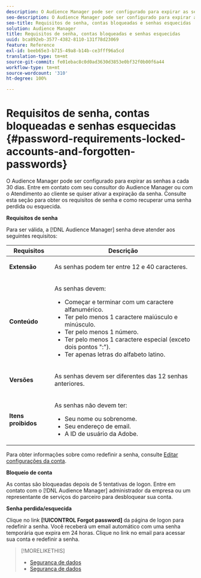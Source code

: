 ```yaml
---
description: O Audience Manager pode ser configurado para expirar as senhas a cada 30 dias. Entre em contato com seu consultor do Audience Manager ou com o Atendimento ao cliente se quiser ativar a expiração da senha. Consulte esta seção para obter os requisitos de senha e como recuperar uma senha perdida ou esquecida.
seo-description: O Audience Manager pode ser configurado para expirar as senhas a cada 30 dias. Entre em contato com seu consultor do Audience Manager ou com o Atendimento ao cliente se quiser ativar a expiração da senha. Consulte esta seção para obter os requisitos de senha e como recuperar uma senha perdida ou esquecida.
seo-title: Requisitos de senha, contas bloqueadas e senhas esquecidas
solution: Audience Manager
title: Requisitos de senha, contas bloqueadas e senhas esquecidas
uuid: bca892eb-3577-4382-8110-131f78d23069
feature: Reference
exl-id: beeb65e3-b715-49a8-b14b-ce3fff96a5cd
translation-type: tm+mt
source-git-commit: fe01ebac8c0d0ad3630d3853e0bf32f0b00f6a44
workflow-type: tm+mt
source-wordcount: '310'
ht-degree: 100%

---
```


# Requisitos de senha, contas bloqueadas e senhas esquecidas {#password-requirements-locked-accounts-and-forgotten-passwords}

O Audience Manager pode ser configurado para expirar as senhas a cada 30 dias. Entre em contato com seu consultor do Audience Manager ou com o Atendimento ao cliente se quiser ativar a expiração da senha. Consulte esta seção para obter os requisitos de senha e como recuperar uma senha perdida ou esquecida.

<!-- 

c_password_requirements.xml

 -->

**Requisitos de senha**

Para ser válida, a [!DNL Audience Manager] senha deve atender aos seguintes requisitos:

<table id="table_9B79E9F634664F6B995649E3158CCF20"> 
 <thead> 
  <tr> 
   <th colname="col1" class="entry"> Requisitos </th> 
   <th colname="col2" class="entry"> Descrição </th> 
  </tr> 
 </thead>
 <tbody> 
  <tr> 
   <td colname="col1"> <p> <b>Extensão</b> </p> </td> 
   <td colname="col2"> <p>As senhas podem ter entre 12 e 40 caracteres. </p> </td> 
  </tr> 
  <tr> 
   <td colname="col1"> <p> <b>Conteúdo</b> </p> </td> 
   <td colname="col2"> <p>As senhas devem: </p> <p> 
     <ul id="ul_70F64B9DE90E463098DFA8AB8349CF0B"> 
      <li id="li_2FBA66E47F4A4E1BB01DE3722821E100">Começar e terminar com um caractere alfanumérico. </li> 
      <li id="li_1390D4C9A48944B68B891EE6CB734BBC">Ter pelo menos 1 caractere maiúsculo e minúsculo. </li> 
      <li id="li_B75B64A005804262BAAF0F1901D63358">Ter pelo menos 1 número. </li> 
      <li id="li_28452022AF4743B8B159187BBD10890A">Ter pelo menos 1 caractere especial (exceto dois pontos ":"). </li> 
      <li id="li_C02B931ABAB84FFE9B87AEBAEDF34EF3">Ter apenas letras do alfabeto latino. </li> 
     </ul> </p> </td> 
  </tr> 
  <tr> 
   <td colname="col1"> <p> <b>Versões</b> </p> </td> 
   <td colname="col2"> <p> As senhas devem ser diferentes das 12 senhas anteriores. </p> </td> 
  </tr> 
  <tr> 
   <td colname="col1"> <p> <b>Itens proibidos</b> </p> </td> 
   <td colname="col2"> <p> As senhas não devem ter: </p> <p> 
     <ul id="ul_08DE186AF56E401B933256E69279847A"> 
      <li id="li_CC854F7F86484774A76CCF927E1400B4">Seu nome ou sobrenome. </li> 
      <li id="li_74ACCF3DE717473B8AB9B1720DD891E7">Seu endereço de email. </li> 
      <li id="li_09C1F699BF6843ACAB4E68D2F57461AB">A ID de usuário da<span class="keyword"> Adobe</span>. </li> 
     </ul> </p> </td> 
  </tr> 
 </tbody> 
</table>

Para obter informações sobre como redefinir a senha, consulte [Editar configurações da conta](../features/administration/edit-account-settings.md).

**Bloqueio de conta**

As contas são bloqueadas depois de 5 tentativas de logon. Entre em contato com o [!DNL Audience Manager] administrador da empresa ou um representante de serviços do parceiro para desbloquear sua conta.

**Senha perdida/esquecida**

Clique no link **[!UICONTROL Forgot password]** da página de logon para redefinir a senha. Você receberá um email automático com uma senha temporária que expira em 24 horas. Clique no link no email para acessar sua conta e redefinir a senha.

>[!MORELIKETHIS]
>
>* [Segurança de dados](../overview/data-security-and-privacy/data-security.md)
>* [Segurança de dados](../overview/data-security-and-privacy/data-privacy.md)


